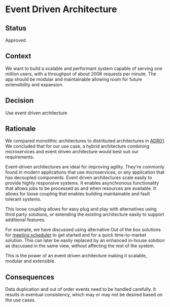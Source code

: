 # Event Driven Architecture

## Status
Approved

## Context
We want to build a scalable and performant system capable of serving one million users, with a throughput of about 200K requests per minute.
The app should be modular and maintainable allowing room for future extensibility and expansion. 

## Decision 
Use event driven architecture

## Rationale
We compared monolithic architectures to distributed architectures in [ADR01](./adr01-microservice-architecture.md).
We concluded that for our use case, a hybrid architecture combining microservices and event driven architecture would best suit our requirements.

Event-driven architectures are ideal for improving agility. 
They're commonly found in modern applications that use microservices, or any application that has decoupled components.
Event driven architectures scale easily to provide highly responsive systems. 
It enables asynchronous functionality that allows jobs to be processed as and when resources are available. 
It allows for loose coupling that enables building maintainable and fault tolerant systems. 

This loose coupling allows for easy plug and play with alternatives using third party solutions, 
or extending the existing architecture easily to support additional features.

For example, we have discussed using alternative Out of the box solutions for [meeting scheduler](../architectural-views/notification-and-meeting-scheduler-subsystem.md#out-of-the-box-ootb-offerings-considerations) to get started and for a quick time-to-market solution.
This can later be easily replaced by an enhanced in-house solution as discussed in the same view, without affecting the rest of the system.

This is the power of an event driven architecture making it scalable, modular and extensible.

## Consequences
Data duplication and out of order events need to be handled carefully. 
It results in eventual consistency, which may or may not be desired based on the use cases. 
